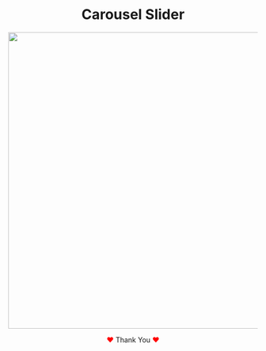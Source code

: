 <h1 align="center">Carousel Slider</h1>

<p align="center">
<img width="600px" src="https://user-images.githubusercontent.com/80118217/221032105-e68d1d63-615a-48f9-b13a-12643e5751d3.png">
</p>


<p align="center"><span style="color: red;">&hearts;</span> Thank You <span style="color: red;">&hearts;</span></p>
